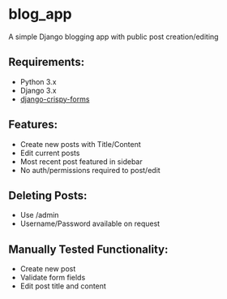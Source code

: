 # blog_app
A simple Django blogging app with public post creation/editing

## Requirements:

* Python 3.x
* Django 3.x
* [django-crispy-forms](https://django-crispy-forms.readthedocs.io/en/latest/#)


## Features:

* Create new posts with Title/Content
* Edit current posts
* Most recent post featured in sidebar
* No auth/permissions required to post/edit

## Deleting Posts:

* Use /admin
* Username/Password available on request

## Manually Tested Functionality:

* Create new post
* Validate form fields
* Edit post title and content

